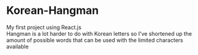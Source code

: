 # Korean-Hangman
My first project using React.js
<br>
Hangman is a lot harder to do with Korean letters so I've shortened up the amount of possible words that can be used with the limited characters available
